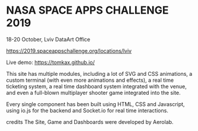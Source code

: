 
# NASA SPACE APPS CHALLENGE 2019

18-20 October, Lviv
DataArt Office

https://2019.spaceappschallenge.org/locations/lviv

Live demo: https://tomkax.github.io/

This site has multiple modules, including a lot of SVG and CSS animations, a custom terminal (with even more animations and effects), a real time ticketing system, a real time dashboard system integrated with the venue, and even a full-blown multiplayer shooter game integrated into the site.

Every single component has been built using HTML, CSS and Javascript, using io.js for the backend and Socket.io for real time interactions.

credits
The  Site, Game and Dashboards were developed by Aerolab.
